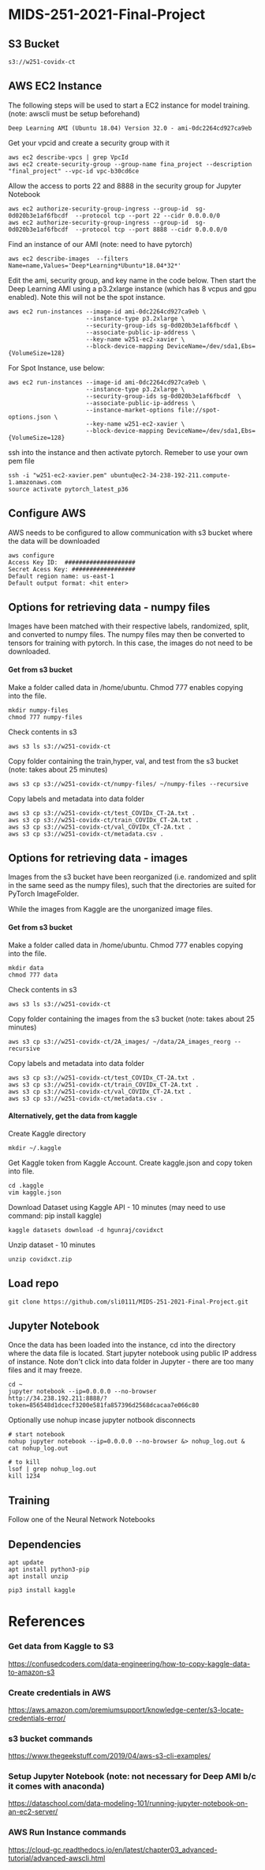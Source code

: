 # MIDS-251-2021-Final-Project

## S3 Bucket
```
s3://w251-covidx-ct
```

## AWS EC2 Instance
The following steps will be used to start a EC2 instance for model training. (note: awscli must be setup beforehand)
```
Deep Learning AMI (Ubuntu 18.04) Version 32.0 - ami-0dc2264cd927ca9eb
```
Get your vpcid and create a security group with it
```
aws ec2 describe-vpcs | grep VpcId
aws ec2 create-security-group --group-name fina_project --description "final_project" --vpc-id vpc-b30cd6ce
```
Allow the access to ports 22 and 8888 in the security group for Jupyter Notebook
```
aws ec2 authorize-security-group-ingress --group-id  sg-0d020b3e1af6fbcdf  --protocol tcp --port 22 --cidr 0.0.0.0/0
aws ec2 authorize-security-group-ingress --group-id  sg-0d020b3e1af6fbcdf  --protocol tcp --port 8888 --cidr 0.0.0.0/0
```

Find an instance of our AMI (note: need to have pytorch)
```
aws ec2 describe-images  --filters  Name=name,Values='Deep*Learning*Ubuntu*18.04*32*'
```

Edit the ami, security group, and key name in the code below.  Then start the Deep Learning AMI using a p3.2xlarge instance (which has 8 vcpus and gpu enabled).  Note this will not be the spot instance.
```
aws ec2 run-instances --image-id ami-0dc2264cd927ca9eb \
                      --instance-type p3.2xlarge \
                      --security-group-ids sg-0d020b3e1af6fbcdf \
                      --associate-public-ip-address \
                      --key-name w251-ec2-xavier \
                      --block-device-mapping DeviceName=/dev/sda1,Ebs={VolumeSize=128}
```
For Spot Instance, use below:
```
aws ec2 run-instances --image-id ami-0dc2264cd927ca9eb \
                      --instance-type p3.2xlarge \
                      --security-group-ids sg-0d020b3e1af6fbcdf  \
                      --associate-public-ip-address \
                      --instance-market-options file://spot-options.json \
                      --key-name w251-ec2-xavier \
                      --block-device-mapping DeviceName=/dev/sda1,Ebs={VolumeSize=128}

```

ssh into the instance and then activate pytorch.  Remeber to use your own pem file
```
ssh -i "w251-ec2-xavier.pem" ubuntu@ec2-34-238-192-211.compute-1.amazonaws.com
source activate pytorch_latest_p36
```
## Configure AWS 
AWS needs to be configured to allow communication with s3 bucket where the data will be downloaded
```
aws configure 
Access Key ID:  ####################
Secret Acess Key: ##################
Default region name: us-east-1
Default output format: <hit enter>
```

## Options for retrieving data - numpy files
Images have been matched with their respective labels, randomized, split, and converted to numpy files.  The numpy files may then be converted to tensors for training with pytorch.  In this case, the images do not need to be downloaded.
#### Get from s3 bucket 

Make a folder called data in /home/ubuntu.  Chmod 777 enables copying into the file.
```
mkdir numpy-files
chmod 777 numpy-files
```
Check contents in s3
```
aws s3 ls s3://w251-covidx-ct
```
Copy folder containing the train,hyper, val, and test from the s3 bucket (note: takes about 25 minutes)
```
aws s3 cp s3://w251-covidx-ct/numpy-files/ ~/numpy-files --recursive
```

Copy labels and metadata into data folder
```
aws s3 cp s3://w251-covidx-ct/test_COVIDx_CT-2A.txt .
aws s3 cp s3://w251-covidx-ct/train_COVIDx_CT-2A.txt .
aws s3 cp s3://w251-covidx-ct/val_COVIDx_CT-2A.txt .
aws s3 cp s3://w251-covidx-ct/metadata.csv .
```
## Options for retrieving data - images
Images from the s3 bucket have been reorganized (i.e. randomized and split in the same seed as the numpy files), such that the directories are suited for PyTorch ImageFolder.

While the images from Kaggle are the unorganized image files.

#### Get from s3 bucket
Make a folder called data in /home/ubuntu.  Chmod 777 enables copying into the file.
```
mkdir data
chmod 777 data
```
Check contents in s3
```
aws s3 ls s3://w251-covidx-ct
```
Copy folder containing the images from the s3 bucket (note: takes about 25 minutes)
```
aws s3 cp s3://w251-covidx-ct/2A_images/ ~/data/2A_images_reorg --recursive
```

Copy labels and metadata into data folder
```
aws s3 cp s3://w251-covidx-ct/test_COVIDx_CT-2A.txt .
aws s3 cp s3://w251-covidx-ct/train_COVIDx_CT-2A.txt .
aws s3 cp s3://w251-covidx-ct/val_COVIDx_CT-2A.txt .
aws s3 cp s3://w251-covidx-ct/metadata.csv .
```

#### Alternatively, get the data from kaggle

Create Kaggle directory
```
mkdir ~/.kaggle
```

Get Kaggle token from Kaggle Account.  Create kaggle.json and copy token into file.
```
cd .kaggle
vim kaggle.json
```

Download Dataset using Kaggle API - 10 minutes (may need to use command: pip install kaggle)
```
kaggle datasets download -d hgunraj/covidxct
```

Unzip dataset - 10 minutes
```
unzip covidxct.zip
```
## Load repo
```
git clone https://github.com/sli0111/MIDS-251-2021-Final-Project.git
```
## Jupyter Notebook
Once the data has been loaded into the instance, cd into the directory where the data file is located.  Start jupyter notebook using public IP address of instance.  Note don't click into data folder in Jupyter - there are too many files and it may freeze.
```
cd ~
jupyter notebook --ip=0.0.0.0 --no-browser
http://34.238.192.211:8888/?token=856548d1dcecf3200e581fa857396d2568dcacaa7e066c80
```

Optionally use nohup incase jupyter notbook disconnects
```
# start notebook
nohup jupyter notebook --ip=0.0.0.0 --no-browser &> nohup_log.out &
cat nohup_log.out

# to kill
lsof | grep nohup_log.out
kill 1234
```

## Training
Follow one of the Neural Network Notebooks

## Dependencies
```
apt update
apt install python3-pip
apt install unzip

pip3 install kaggle
```




# References

### Get data from Kaggle to S3
https://confusedcoders.com/data-engineering/how-to-copy-kaggle-data-to-amazon-s3

### Create credentials in AWS
https://aws.amazon.com/premiumsupport/knowledge-center/s3-locate-credentials-error/

### s3 bucket commands
https://www.thegeekstuff.com/2019/04/aws-s3-cli-examples/

### Setup Jupyter Notebook (note: not necessary for Deep AMI b/c it comes with anaconda)
https://dataschool.com/data-modeling-101/running-jupyter-notebook-on-an-ec2-server/

### AWS Run Instance commands
https://cloud-gc.readthedocs.io/en/latest/chapter03_advanced-tutorial/advanced-awscli.html

